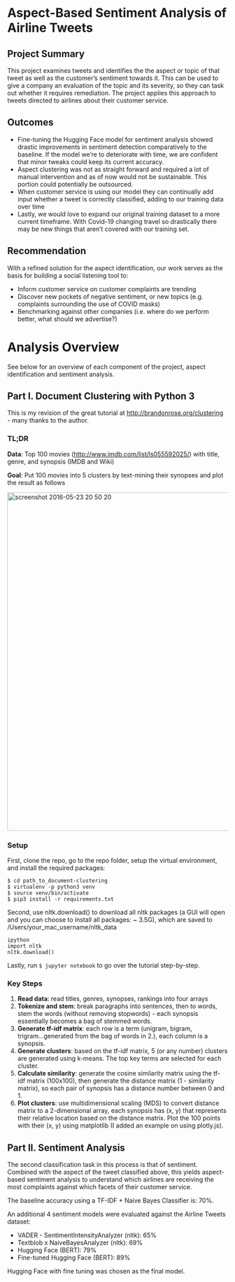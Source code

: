 # Aspect-Based Sentiment Analysis of Airline Tweets

## Project Summary

This project examines tweets and identifies the the aspect or topic of that tweet as well as the customer’s sentiment towards it. This can be used to give a company an evaluation of the topic and its severity, so they can task out whether it requires remediation. The project applies this approach to tweets directed to airlines about their customer service.

## Outcomes

- Fine-tuning the Hugging Face model for sentiment analysis showed drastic improvements in sentiment detection comparatively to the baseline. If the model we’re to deteriorate with time, we are confident that minor tweaks could keep its current accuracy. 
- Aspect clustering was not as straight forward and required a lot of manual intervention and as of now would not be sustainable. This portion could potentially be outsourced.
- When customer service is using our model they can continually add input whether a tweet is correctly classified, adding to our training data over time
- Lastly, we would love to expand our original training dataset to a more current timeframe. With Covid-19 changing travel so drastically there may be new things that aren’t covered with our training set.

## Recommendation

With a refined solution for the aspect identification, our work serves as the basis for building a social listening tool to:
- Inform customer service on customer complaints are trending
- Discover new pockets of negative sentiment, or new topics (e.g. complaints surrounding the use of COVID masks)
- Benchmarking against other companies (i.e. where do we perform better, what should we advertise?)

# Analysis Overview
See below for an overview of each component of the project, aspect identification and sentiment analysis.

## Part I. Document Clustering with Python 3

This is my revision of the great tutorial at http://brandonrose.org/clustering - many thanks to the author.

### TL;DR
**Data**: Top 100 movies (http://www.imdb.com/list/ls055592025/) with title, genre, and synopsis (IMDB and Wiki)

**Goal**: Put 100 movies into 5 clusters by text-mining their synopses and plot the result as follows

<img width="771" alt="screenshot 2016-05-23 20 50 20" src="https://butt.githubusercontent.com/assets/595772/15488829/5b863710-2128-11e6-843b-25aac76bd134.png">

### Setup

First, clone the repo, go to the repo folder, setup the virtual environment, and install the required packages:

```
$ cd path_to_document-clustering
$ virtualenv -p python3 venv
$ source venv/bin/activate
$ pip3 install -r requirements.txt
```
Second, use nltk.download() to download all nltk packages (a GUI will open and you can choose to install all packages: ~ 3.5G), which are saved to /Users/your_mac_username/nltk_data

```
ipython
import nltk
nltk.download()
```

Lastly, run `$ jupyter notebook` to go over the tutorial step-by-step.

### Key Steps
1. **Read data**: read titles, genres, synopses, rankings into four arrays
2. **Tokenize and stem**: break paragraphs into sentences, then to words, stem the words (without removing stopwords) - each synopsis essentially becomes a bag of stemmed words.
3. **Generate tf-idf matrix**: each row is a term (unigram, bigram, trigram...generated from the bag of words in 2.), each column is a synopsis.
4. **Generate clusters**: based on the tf-idf matrix, 5 (or any number) clusters are generated using k-means. The top key terms are selected for each cluster.
5. **Calculate similarity**: generate the cosine similarity matrix using the tf-idf matrix (100x100), then generate the distance matrix (1 - similarity matrix), so each pair of synopsis has a distance number between 0 and 1.
6. **Plot clusters**: use multidimensional scaling (MDS) to convert distance matrix to a 2-dimensional array, each synopsis has (x, y) that represents their relative location based on the distance matrix. Plot the 100 points with their (x, y) using matplotlib (I added an example on using plotly.js).

## Part II. Sentiment Analysis

The second classification task in this process is that of sentiment. Combined with the aspect of the tweet classified above, this yields aspect-based sentiment analysis to understand which airlines are receiving the most complaints against which facets of their customer service.

The baseline accuracy using a TF-IDF + Naive Bayes Classifier is: 70%.

An additional 4 sentiment models were evaluated against the Airline Tweets dataset:

- VADER - SentimentIntensityAnalyzer (nltk): 65%
- Textblob x NaiveBayesAnalyzer (nltk): 69%
- Hugging Face (BERT): 79%
- Fine-tuned Hugging Face (BERT): 89%

Hugging Face with fine tuning was chosen as the final model.
